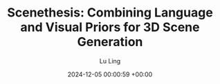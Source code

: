 ---
layout: post
title:  "Scenethesis: Combining Language and Visual Priors for 3D Scene Generation"
date:   2024-12-05 00:00:59 +00:00
image: images/ScenethesisCVPR2025.gif
authors: <strong>Lu Ling</strong>, Chen-Hsuan Lin, Tsung-Yi Lin, Yifan Ding, Yu Zeng, Yichen Sheng, Yunhao Ge, Ming-Yu Liu, Aniket Bera, Max Li
categories: research 
description: Text to 3D scene generation. The generated scenes are diverse, interactive, realistic, and physically plausible.
author: Lu Ling
venue: under review

---